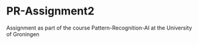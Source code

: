 # PR-Assignment2

Assignment as part of the course Pattern-Recognition-AI at the University of Groningen
